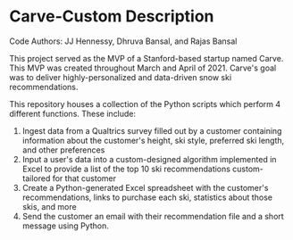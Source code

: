 # Carve-Custom Description
Code Authors: JJ Hennessy, Dhruva Bansal, and Rajas Bansal

This project served as the MVP of a Stanford-based startup named Carve. This MVP was created throughout March and April of 2021. Carve's goal was to deliver highly-personalized and data-driven snow ski recommendations.

This repository houses a collection of the Python scripts which perform 4 different functions. These include:
1. Ingest data from a Qualtrics survey filled out by a customer containing information about the customer's height, ski style, preferred ski length, and other preferences
2. Input a user's data into a custom-designed algorithm implemented in Excel to provide a list of the top 10 ski recommendations custom-tailored for that customer
3. Create a Python-generated Excel spreadsheet with the customer's recommendations, links to purchase each ski, statistics about those skis, and more
4. Send the customer an email with their recommendation file and a short message using Python.
